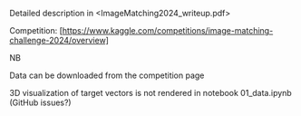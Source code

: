 Detailed description in <ImageMatching2024_writeup.pdf>

Competition: [https://www.kaggle.com/competitions/image-matching-challenge-2024/overview]

NB

Data can be downloaded from the competition page

3D visualization of target vectors is not rendered in notebook 01_data.ipynb (GitHub issues?)
